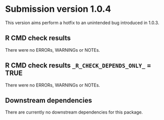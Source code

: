 # Submission version 1.0.4
This version aims perform a hotfix to an unintended bug introduced in 1.0.3.

## R CMD check results
There were no ERRORs, WARNINGs or NOTEs. 

## R CMD check results `_R_CHECK_DEPENDS_ONLY_` = TRUE
There were no ERRORs, WARNINGs or NOTEs.

## Downstream dependencies
There are currently no downstream dependencies for this package.
